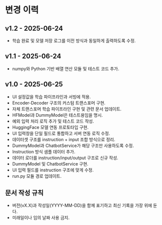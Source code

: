 # 변경 이력

## v1.2 - 2025-06-24
- 학습 완료 및 모델 저장 로그를 이전 방식과 동일하게 출력하도록 수정.

## v1.1 - 2025-06-24
- numpy와 Python 기반 배열 연산 모듈 및 테스트 코드 추가.

## v1.0 - 2025-06-25
- UI 설정값을 학습 파이프라인과 서빙에 적용.
- Encoder-Decoder 구조의 커스텀 트랜스포머 구현.
- 자체 트랜스포머 학습 파이프라인 구현 및 관련 문서 업데이트.
- HFModel과 DummyModel은 테스트용임을 명시.
- 예외 입력 처리 로직 추가 및 테스트 코드 작성.
- HuggingFace 모델 연동 프로토타입 구현.
- UI 입력창을 단일 필드로 통합하고 서버 연동 로직 수정.
- 데이터셋 구조를 instruction + input 조합 방식으로 정리.
- DummyModel과 ChatbotService가 해당 구조만 사용하도록 수정.
- Instruction 방식 샘플 데이터 추가.
- 데이터 로더를 instruction/input/output 구조로 신규 작성.
- DummyModel 및 ChatbotService 구현.
- UI 입력 필드를 instruction 구조에 맞게 수정.
- run.py 모듈 경로 업데이트.

## 문서 작성 규칙
- 버전(vX.X)과 작성일(YYYY-MM-DD)을 함께 표기하고 최신 기록을 가장 위에 둔다.
- 미래일이나 임의 날짜 사용 금지.
